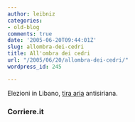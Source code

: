 ```yaml
---
author: leibniz
categories:
- old-blog
comments: true
date: '2005-06-20T09:44:01Z'
slug: allombra-dei-cedri
title: All'ombra dei cedri
url: "/2005/06/20/allombra-dei-cedri/"
wordpress_id: 245

---
```

Elezioni in Libano, [tira aria](https://www.corriere.it/Primo_Piano/Esteri/2005/06_Giugno/20/libano_rosaspina.shtml) antisiriana.  



### Corriere.it
